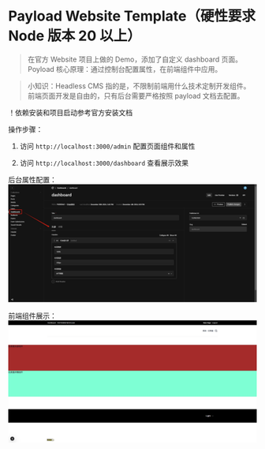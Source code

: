 # Payload Website Template（硬性要求 Node 版本 20 以上）

> 在官方 Website 项目上做的 Demo，添加了自定义 dashboard 页面。Poyload 核心原理：通过控制台配置属性，在前端组件中应用。

> 小知识：Headless CMS 指的是，不限制前端用什么技术定制开发组件。前端页面开发是自由的，只有后台需要严格按照 payload 文档去配置。

！依赖安装和项目启动参考官方安装文档

操作步骤：

1. 访问 `http://localhost:3000/admin` 配置页面组件和属性

2. 访问 `http://localhost:3000/dashboard` 查看展示效果

后台属性配置：
![例子](./admin-example.png)


前端组件展示：
![例子](./front-example.png)

